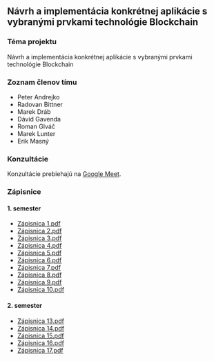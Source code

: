 ## Návrh a implementácia konkrétnej aplikácie s vybranými prvkami technológie Blockchain

### Téma projektu

Návrh a implementácia konkrétnej aplikácie s vybranými prvkami technológie Blockchain

### Zoznam členov tímu

- Peter Andrejko
- Radovan Bittner
- Marek Dráb
- Dávid Gavenda
- Roman Glváč
- Marek Lunter
- Erik Masný

### Konzultácie
Konzultácie prebiehajú na [Google Meet](https://meet.google.com/pyq-fjzv-akh).

### Zápisnice
#### 1. semester
* [Zápisnica 1.pdf](https://github.com/Roman3579/tp/files/7918289/Zapisnica.1.pdf)
* [Zápisnica 2.pdf](https://github.com/Roman3579/tp/files/7918290/Zapisnica.2.pdf)
* [Zápisnica 3.pdf](https://github.com/Roman3579/tp/files/7506548/Zapisnica.3.pdf)
* [Zápisnica 4.pdf](https://github.com/Roman3579/tp/files/7506553/Zapisnica.4.pdf)
* [Zápisnica 5.pdf](https://github.com/Roman3579/tp/files/7506554/Zapisnica.5.pdf)
* [Zápisnica 6.pdf](https://github.com/Roman3579/tp/files/7506663/Zapisnica.6.pdf)
* [Zápisnica 7.pdf](https://github.com/Roman3579/tp/files/7506555/Zapisnica.7.pdf)
* [Zápisnica 8.pdf](https://github.com/Roman3579/tp/files/7918337/Zapisnica.8.pdf)
* [Zápisnica 9.pdf](https://github.com/Roman3579/tp/files/7918389/Zapisnica.9.pdf)
* [Zápisnica 10.pdf](https://github.com/Roman3579/tp/files/7918390/Zapisnica.10.pdf)

#### 2. semester
* [Zápisnica 13.pdf](https://github.com/Roman3579/tp/files/8380901/Zapisnica.13.pdf)
* [Zápisnica 14.pdf](https://github.com/Roman3579/tp/files/8380903/Zapisnica.14.pdf)
* [Zápisnica 15.pdf](https://github.com/Roman3579/tp/files/8380906/Zapisnica.15.pdf)
* [Zápisnica 16.pdf](https://github.com/Roman3579/tp/files/8380907/Zapisnica.16.pdf)
* [Zápisnica 17.pdf](https://github.com/Roman3579/tp/files/8380908/Zapisnica.17.pdf)
